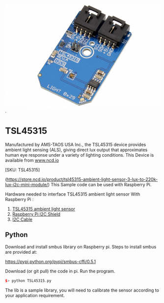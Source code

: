 [![ TSL45315](TSL45315_I2C.png)](https://store.ncd.io/product/tsl45315-ambient-light-sensor-3-lux-to-220k-lux-i2c-mini-module/).

#  TSL45315

Manufactured by AMS-TAOS USA Inc., the TSL45315 device provides ambient light sensing (ALS), giving direct lux output that approximates human eye response under a variety of lighting conditions.
This Device is available from www.ncd.io 

[SKU: TSL45315]

(https://store.ncd.io/product/tsl45315-ambient-light-sensor-3-lux-to-220k-lux-i2c-mini-module/)
This Sample code can be used with Raspberry Pi.

Hardware needed to interface TSL45315 ambient light sensor With Raspberry Pi :
1. <a href="https://store.ncd.io/product/tsl45315-ambient-light-sensor-3-lux-to-220k-lux-i2c-mini-module/">TSL45315 ambient light sensor</a>
2.  <a href="https://store.ncd.io/product/i2c-shield-for-raspberry-pi-3-pi2-with-outward-facing-i2c-port-terminates-over-hdmi-port/">Raspberry Pi I2C Shield</a>
3. <a href="https://store.ncd.io/product/i%C2%B2c-cable/">I2C Cable</a>

## Python
Download and install smbus library on Raspberry pi. Steps to install smbus are provided at:

https://pypi.python.org/pypi/smbus-cffi/0.5.1

Download (or git pull) the code in pi. Run the program.

```cpp
$> python TSL45315.py
```
The lib is a sample library, you will need to calibrate the sensor according to your application requirement.
